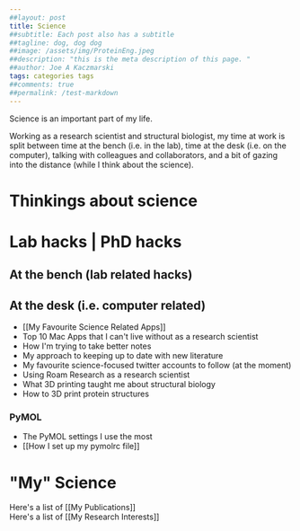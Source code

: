 ```yaml
---
##layout: post
title: Science
##subtitle: Each post also has a subtitle
##tagline: dog, dog dog
##image: /assets/img/ProteinEng.jpeg
##description: "this is the meta description of this page. "
##author: Joe A Kaczmarski
tags: categories tags
##comments: true
##permalink: /test-markdown
---
```


Science is an important part of my life.

Working as a research scientist and structural biologist, my time at work is split between time at the bench (i.e. in the lab), time at the desk (i.e. on the computer), talking with colleagues and collaborators, and a bit of gazing into the distance (while I think about the science).

# Thinkings about science


# Lab hacks | PhD hacks

## At the bench (lab related hacks)
###

###

## At the desk (i.e. computer related)
- [[My Favourite Science Related Apps]]
- Top 10 Mac Apps that I can't live without as a research scientist
- How I'm trying to take better notes
- My approach to keeping up to date with new literature
- My favourite science-focused twitter accounts to follow (at the moment)
- Using Roam Research as a research scientist
- What 3D printing taught me about structural biology
- How to 3D print protein structures

### PyMOL
- The PyMOL settings I use the most
- [[How I set up my pymolrc file]]

# "My" Science
Here's a list of [[My Publications]]  
Here's a list of [[My Research Interests]]  
